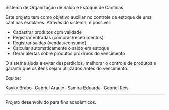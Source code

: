 Sistema de Organização de Saldo e Estoque de Cantinas

Este projeto tem como objetivo auxiliar no controle de estoque de uma cantinas escolares. Através do sistema, é possível:

- Cadastrar produtos com validade
- Registrar entradas (compras/recebimentos)
- Registrar saídas (vendas/consumo)
- Calcular automaticamente o saldo em estoque
- Gerar alertas sobre produtos próximos do vencimento

O sistema ajuda a evitar desperdícios, melhorar o controle de produtos e garantir que os itens sejam utilizados antes do vencimento.

Equipe:

Kayky Brabo-
Gabriel Araujo-
Samira Eduarda-
Gabriel Reis-

---

Projeto desenvolvido para fins acadêmicos.
